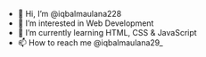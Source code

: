 - 👋 Hi, I’m @iqbalmaulana228
- 👀 I’m interested in Web Development
- 🌱 I’m currently learning HTML, CSS & JavaScript
- 📫 How to reach me @iqbalmaulana29_

<!---
iqbalmaulana228/iqbalmaulana228 is a ✨ special ✨ repository because its `README.md` (this file) appears on your GitHub profile.
You can click the Preview link to take a look at your changes.
--->
